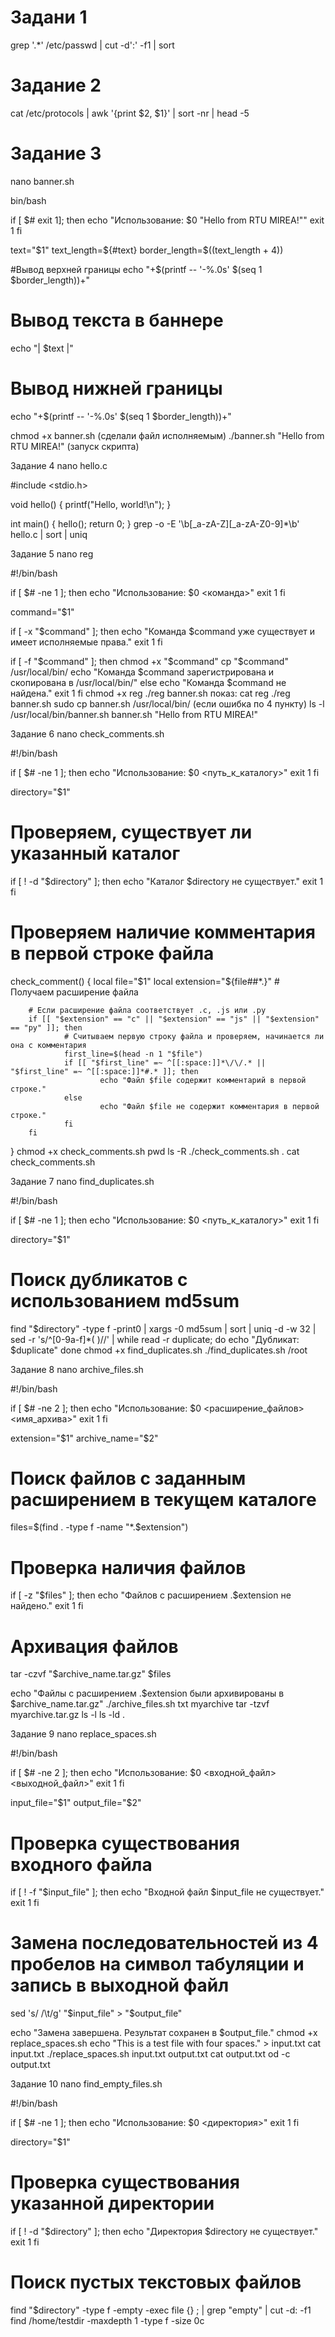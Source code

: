 # Задани 1

grep '.*' /etc/passwd | cut -d':' -f1 | sort

# Задание 2
cat /etc/protocols | awk '{print $2, $1}' | sort -nr | head -5

# Задание 3
nano banner.sh

bin/bash
 
if [ $# exit 1]; then
        echo "Использование: $0 \"Hello from RTU MIREA!\""
        exit 1
fi
 
text="$1"
text_length=${#text}
border_length=$((text_length + 4))
 
#Вывод верхней границы
echo "+$(printf -- '-%.0s' $(seq 1 $border_length))+"
 
# Вывод текста в баннере
echo "| $text |"
 
# Вывод нижней границы
echo "+$(printf -- '-%.0s' $(seq 1 $border_length))+"

chmod +x banner.sh (сделали файл исполняемым)
./banner.sh "Hello from RTU MIREA!" (запуск скрипта)

Задание 4
nano hello.c

#include <stdio.h>

void hello() {
    printf("Hello, world!\n");
}

int main() {
    hello();
    return 0;
}
grep -o -E '\b[_a-zA-Z][_a-zA-Z0-9]*\b' hello.c | sort | uniq

Задание 5
nano reg

#!/bin/bash
 
if [ $# -ne 1 ]; then
        echo "Использование: $0 <команда>"
        exit 1
fi
 
command="$1"
 
if [ -x "$command" ]; then
        echo "Команда $command уже существует и имеет исполняемые права."
        exit 1
fi
 
if [ -f "$command" ]; then
        chmod +x "$command"
        cp "$command" /usr/local/bin/
        echo "Команда $command зарегистрирована и скопирована в /usr/local/bin/"
else
        echo "Команда $command не найдена."
        exit 1
fi
chmod +x reg
./reg banner.sh
показ:
cat reg
./reg banner.sh
sudo cp banner.sh /usr/local/bin/  (если ошибка по 4 пункту)
ls -l /usr/local/bin/banner.sh
banner.sh "Hello from RTU MIREA!"

Задание 6
nano check_comments.sh

#!/bin/bash
 
if [ $# -ne 1 ]; then
        echo "Использование: $0 <путь_к_каталогу>"
        exit 1
fi
 
directory="$1"
 
# Проверяем, существует ли указанный каталог
if [ ! -d "$directory" ]; then
        echo "Каталог $directory не существует."
        exit 1
fi
 
# Проверяем наличие комментария в первой строке файла
check_comment() {
        local file="$1"
        local extension="${file##*.}"  # Получаем расширение файла
 
        # Если расширение файла соответствует .c, .js или .py
        if [[ "$extension" == "c" || "$extension" == "js" || "$extension" == "py" ]]; then
                # Считываем первую строку файла и проверяем, начинается ли она с комментария
                first_line=$(head -n 1 "$file")
                if [[ "$first_line" =~ ^[[:space:]]*\/\/.* || "$first_line" =~ ^[[:space:]]*#.* ]]; then
                        echo "Файл $file содержит комментарий в первой строке."
                else
                        echo "Файл $file не содержит комментария в первой строке."
                fi
        fi
}
chmod +x check_comments.sh
pwd
ls -R
./check_comments.sh .
cat check_comments.sh

Задание 7 
nano find_duplicates.sh

#!/bin/bash

if [ $# -ne 1 ]; then
  echo "Использование: $0 <путь_к_каталогу>"
  exit 1
fi

directory="$1"

# Поиск дубликатов с использованием md5sum
find "$directory" -type f -print0 | xargs -0 md5sum | sort | uniq -d -w 32 | sed -r 's/^[0-9a-f]*( )//' | while read -r duplicate; do
  echo "Дубликат: $duplicate"
done
chmod +x find_duplicates.sh
./find_duplicates.sh /root

Задание 8 
nano archive_files.sh
 
#!/bin/bash

if [ $# -ne 2 ]; then
  echo "Использование: $0 <расширение_файлов> <имя_архива>"
  exit 1
fi

extension="$1"
archive_name="$2"

# Поиск файлов с заданным расширением в текущем каталоге
files=$(find . -type f -name "*.$extension")

# Проверка наличия файлов
if [ -z "$files" ]; then
  echo "Файлов с расширением .$extension не найдено."
  exit 1
fi

# Архивация файлов
tar -czvf "$archive_name.tar.gz" $files

echo "Файлы с расширением .$extension были архивированы в $archive_name.tar.gz"
./archive_files.sh txt myarchive
tar -tzvf myarchive.tar.gz
ls -l
ls -ld .

Задание 9
nano replace_spaces.sh

#!/bin/bash

if [ $# -ne 2 ]; then
  echo "Использование: $0 <входной_файл> <выходной_файл>"
  exit 1
fi

input_file="$1"
output_file="$2"

# Проверка существования входного файла
if [ ! -f "$input_file" ]; then
  echo "Входной файл $input_file не существует."
  exit 1
fi

# Замена последовательностей из 4 пробелов на символ табуляции и запись в выходной файл
sed 's/    /\t/g' "$input_file" > "$output_file"

echo "Замена завершена. Результат сохранен в $output_file."
chmod +x replace_spaces.sh
echo "This is a test file with    four spaces." > input.txt
cat input.txt
./replace_spaces.sh input.txt output.txt
cat output.txt
od -c output.txt

Задание 10
nano find_empty_files.sh

#!/bin/bash

if [ $# -ne 1 ]; then
  echo "Использование: $0 <директория>"
  exit 1
fi

directory="$1"

# Проверка существования указанной директории
if [ ! -d "$directory" ]; then
  echo "Директория $directory не существует."
  exit 1
fi

# Поиск пустых текстовых файлов
find "$directory" -type f -empty -exec file {} \; | grep "empty" | cut -d: -f1
find /home/testdir -maxdepth 1 -type f -size 0c

